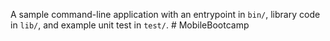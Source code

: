 A sample command-line application with an entrypoint in `bin/`, library code
in `lib/`, and example unit test in `test/`.
#   M o b i l e B o o t c a m p  
 